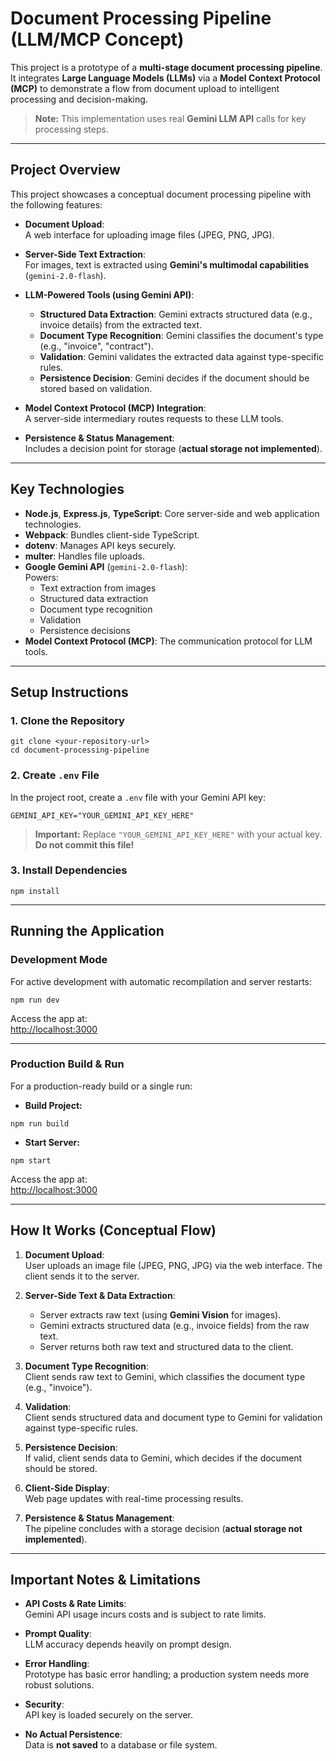 # Document Processing Pipeline (LLM/MCP Concept)

This project is a prototype of a **multi-stage document processing pipeline**. It integrates **Large Language Models (LLMs)** via a **Model Context Protocol (MCP)** to demonstrate a flow from document upload to intelligent processing and decision-making.

> **Note:** This implementation uses real **Gemini LLM API** calls for key processing steps.

---

## Project Overview

This project showcases a conceptual document processing pipeline with the following features:

- **Document Upload**:  
  A web interface for uploading image files (JPEG, PNG, JPG).

- **Server-Side Text Extraction**:  
  For images, text is extracted using **Gemini's multimodal capabilities** (`gemini-2.0-flash`).

- **LLM-Powered Tools (using Gemini API)**:

  - **Structured Data Extraction**: Gemini extracts structured data (e.g., invoice details) from the extracted text.
  - **Document Type Recognition**: Gemini classifies the document's type (e.g., "invoice", "contract").
  - **Validation**: Gemini validates the extracted data against type-specific rules.
  - **Persistence Decision**: Gemini decides if the document should be stored based on validation.

- **Model Context Protocol (MCP) Integration**:  
  A server-side intermediary routes requests to these LLM tools.

- **Persistence & Status Management**:  
  Includes a decision point for storage (**actual storage not implemented**).

---

## Key Technologies

- **Node.js**, **Express.js**, **TypeScript**: Core server-side and web application technologies.
- **Webpack**: Bundles client-side TypeScript.
- **dotenv**: Manages API keys securely.
- **multer**: Handles file uploads.
- **Google Gemini API** (`gemini-2.0-flash`):  
  Powers:
  - Text extraction from images
  - Structured data extraction
  - Document type recognition
  - Validation
  - Persistence decisions
- **Model Context Protocol (MCP)**: The communication protocol for LLM tools.

---

## Setup Instructions

### 1. Clone the Repository

```
git clone <your-repository-url>
cd document-processing-pipeline
```

### 2. Create `.env` File

In the project root, create a `.env` file with your Gemini API key:

```
GEMINI_API_KEY="YOUR_GEMINI_API_KEY_HERE"
```

> **Important:** Replace `"YOUR_GEMINI_API_KEY_HERE"` with your actual key. **Do not commit this file!**

### 3. Install Dependencies

```
npm install
```

---

## Running the Application

### Development Mode

For active development with automatic recompilation and server restarts:

```
npm run dev
```

Access the app at:  
[http://localhost:3000](http://localhost:3000)

---

### Production Build & Run

For a production-ready build or a single run:

- **Build Project:**

```
npm run build
```

- **Start Server:**

```
npm start
```

Access the app at:  
[http://localhost:3000](http://localhost:3000)

---

## How It Works (Conceptual Flow)

1. **Document Upload**:  
   User uploads an image file (JPEG, PNG, JPG) via the web interface. The client sends it to the server.

2. **Server-Side Text & Data Extraction**:

   - Server extracts raw text (using **Gemini Vision** for images).
   - Gemini extracts structured data (e.g., invoice fields) from the raw text.
   - Server returns both raw text and structured data to the client.

3. **Document Type Recognition**:  
   Client sends raw text to Gemini, which classifies the document type (e.g., "invoice").

4. **Validation**:  
   Client sends structured data and document type to Gemini for validation against type-specific rules.

5. **Persistence Decision**:  
   If valid, client sends data to Gemini, which decides if the document should be stored.

6. **Client-Side Display**:  
   Web page updates with real-time processing results.

7. **Persistence & Status Management**:  
   The pipeline concludes with a storage decision (**actual storage not implemented**).

---

## Important Notes & Limitations

- **API Costs & Rate Limits**:  
  Gemini API usage incurs costs and is subject to rate limits.

- **Prompt Quality**:  
  LLM accuracy depends heavily on prompt design.

- **Error Handling**:  
  Prototype has basic error handling; a production system needs more robust solutions.

- **Security**:  
  API key is loaded securely on the server.

- **No Actual Persistence**:  
  Data is **not saved** to a database or file system.
